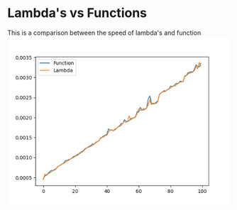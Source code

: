 # Lambda's vs Functions
 This is a comparison between the speed of lambda's and function
![Picture](picture.png)